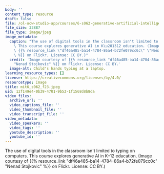```yaml
---
body: ''
content_type: resource
draft: false
file: /ol-ocw-studio-app/courses/6-s062-generative-artificial-intelligence-in-k12-education-fall-2023/mit6_s062_f23.jpeg
file_size: 32887
file_type: image/jpeg
image_metadata:
  caption: "The use of digital tools in the classroom isn't limited to typing on computers.\
    \ This course explores generative AI in K\u201312 education. (Image courtesy of\
    \ {{% resource_link \"df46a485-ba14-4784-86a4-b72fe079cc0c\" \"Nenad Stojkovic\"\
    \ %}} on Flickr. License: CC BY.)"
  credit: 'Image courtesy of {{% resource_link "df46a485-ba14-4784-86a4-b72fe079cc0c"
    "Nenad Stojkovic" %}} on Flickr. License: CC BY.'
  image-alt: Child's hands typing at a laptop.
learning_resource_types: []
license: https://creativecommons.org/licenses/by/4.0/
resourcetype: Image
title: mit6_s062_f23.jpeg
uid: 12f149e4-0b39-4701-9b53-1f1568d8b8da
video_files:
  archive_url: ''
  video_captions_file: ''
  video_thumbnail_file: ''
  video_transcript_file: ''
video_metadata:
  video_speakers: ''
  video_tags: ''
  youtube_description: ''
  youtube_id: ''
---
```

The use of digital tools in the classroom isn't limited to typing on computers. This course explores generative AI in K–12 education. (Image courtesy of {{% resource_link "df46a485-ba14-4784-86a4-b72fe079cc0c" "Nenad Stojkovic" %}} on Flickr. License: CC BY.)